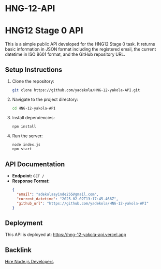 # HNG-12-API

# HNG12 Stage 0 API

This is a simple public API developed for the HNG12 Stage 0 task. It returns basic information in JSON format including the registered email, the current datetime in ISO 8601 format, and the GitHub repository URL.

## Setup Instructions

1. Clone the repository:
   ```bash
   git clone https://github.com/yadekola/HNG-12-yakola-API.git
   ```
2. Navigate to the project directory:
   ```bash
   cd HNG-12-yakola-API
   ```
3. Install dependencies:
   ```bash
   npm install
   ```
4. Run the server:
   ```bash
   node index.js
   npm start
   ```

## API Documentation

- **Endpoint:** `GET /`
- **Response Format:**
  ```json
  {
    "email": "adekolaayinde255@gmail.com",
    "current_datetime": "2025-02-02T13:17:45.466Z",
    "github_url": "https://github.com/yadekola/HNG-12-yakola-API"
  }
  ```

## Deployment

This API is deployed at: https://hng-12-yakola-api.vercel.app

## Backlink

[Hire Node.js Developers](https://hng.tech/hire/nodejs-developers)
